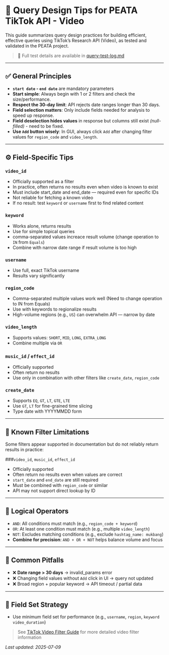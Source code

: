 # 🧼 Query Design Tips for PEATA TikTok API - Video

This guide summarizes query design practices for building efficient, effective queries using TikTok’s Research API (Video), as tested and validated in the PEATA project.

> 🔗 Full test details are available in [query-test-log.md](./query-test-log.md)

---

## ✅ General Principles

* **`start date` - `end date`** are mandatory parameters
* **Start simple**: Always begin with 1 or 2 filters and check the size/performance.
* **Respect the 30-day limit**: API rejects date ranges longer than 30 days.
* **Field selection matters**: Only include fields needed for analysis to speed up response.
* **Field deselection hides values** in response but columns still exist *(null-filled)* - need to be fixed.
* **Use `Add` button wisely**: In GUI, always click `Add` after changing filter values for `region_code` and `video_length`.

---

## ⚙️ Field-Specific Tips

### `video_id` 
* Officially supported as a filter 
* In practice, often returns no results even when video is known to exist
* Must include start_date and end_date — required even for specific IDs
* Not reliable for fetching a known video
* If no result: test `keyword` or `username` first to find related content


### `keyword`

* Works alone, returns results
* Use for simple topical queries
* comma-separated values increace result volume (change operation to `IN` from `Equals`)
* Combine with narrow date range if result volume is too high


### `username`

* Use full, exact TikTok username
* Results vary significantly


### `region_code`

* Comma-separated multiple values work well (Need to change operation to IN from Equals)
* Use with keywords to regionalize results
* High-volume regions (e.g., `US`) can overwhelm API — narrow by date


### `video_length`

* Supports values: `SHORT`, `MID`, `LONG`, `EXTRA_LONG`
* Combine multiple via `OR`


### `music_id` / `effect_id` 

* Officially supported
* Often return no results
* Use only in combination with other filters like `create_date`, `region_code`


### `create_date`

* Supports `EQ`, `GT`, `LT`, `GTE`, `LTE`
* Use `GT`, `LT` for fine-grained time slicing
* Type date with YYYYMMDD form

---

## 🧪 Known Filter Limitations
Some filters appear supported in documentation but do not reliably return results in practice:

###`video_id`, `music_id`, `effect_id`
* Officially supported
* Often return no results even when values are correct
* `start_date` and `end_date` are still required
* Must be combined with `region_code` or similar
* API may not support direct lookup by ID

---

## 🔄 Logical Operators

* `AND`: All conditions must match (e.g., `region_code + keyword`)
* `OR`: At least one condition must match (e.g., multiple `video_length`)
* `NOT`: Excludes matching conditions (e.g., exclude `hashtag_name: mukbang`)
* **Combine for precision**: `AND + OR + NOT` helps balance volume and focus

---

## 🛑 Common Pitfalls

* ❌ **Date range > 30 days** → invalid\_params error
* ❌ Changing field values without `Add` click in UI → query not updated
* ❌ Broad region + popular keyword → API timeout / partial data

---

## 📁 Field Set Strategy

* Use minimum field set for performance (e.g., `username`, `region`, `keyword` `video_duration`)

> See [TikTok Video Filter Guide](./video-filter-guide.md) for more detailed video filter information 


*Last updated: 2025-07-09*


